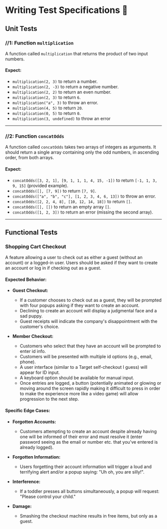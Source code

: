 # Writing Test Specifications 🧪

## Unit Tests 

### //1: Function `multiplication`

A function called `multiplication` that returns the product of two input numbers.

#### Expect:

- `multiplication(2, 3)` to return a number.
- `multiplication(2, -3)` to return a negative number.
- `multiplication(2, 2)` to return an even number.
- `multiplication(2, 3)` to return `6`.
- `multiplication("a", 3)` to throw an error.
- `multiplication(4, 5)` to return `20`.
- `multiplication(0, 5)` to return `0`.
- `multiplication(3, undefined)` to throw an error

---

### //2: Function `concatOdds`

A function called `concatOdds` takes two arrays of integers as arguments. It should return a single array containing only the odd numbers, in ascending order, from both arrays.

#### Expect:

- `concatOdds([3, 2, 1], [9, 1, 1, 1, 4, 15, -1])` to return `[-1, 1, 3, 9, 15]` (provided example).
- `concatOdds([], [7, 9])` to return `[7, 9]`.
- `concatOdds(["a", "b", "c"], [1, 2, 3, 4, 6, 13])` to throw an error.
- `concatOdds([2, 2, 4, 8], [10, 12, 14, 18])` to return `[]`.
- `concatOdds([], [])` to return an empty array `[]`.
- `concatOdds([1, 2, 3])` to return an error (missing the second array).

---

## Functional Tests

### Shopping Cart Checkout

A feature allowing a user to check out as either a guest (without an account) or a logged-in user. Users should be asked if they want to create an account or log in if checking out as a guest.

#### Expected Behavior:

- **Guest Checkout:**

  - If a customer chooses to check out as a guest, they will be prompted with four popups asking if they want to create an account.
  - Declining to create an account will display a judgmental face and a sad puppy.
  - Guest receipts will indicate the company's disappointment with the customer's choice.

- **Member Checkout:**
  - Customers who select that they have an account will be prompted to enter id info.
  - Customers will be presented with multiple id options (e.g., email, phone).
  - A user interface (similar to a Target self-checkout I guess) will appear for ID input.
  - A keyboard option should be available for manual input.
  - Once entries are logged, a button (potentially animated or glowing or moving around the screen rapidly making it difficult to press in order to make the experience more like a video game)
    will allow progression to the next step.

#### Specific Edge Cases:

- **Forgotten Accounts:**

  - Customers attempting to create an account despite already having one will be informed of their error and must resolve it (enter password seeing as the email or number etc. that you've entered is already logged).

- **Forgotten Information:**

  - Users forgetting their account information will trigger a loud and terrifying alert and/or a popup saying: "Uh oh, you are silly!".

- **Interference:**

  - If a toddler presses all buttons simultaneously, a popup will request: "Please control your child."

- **Damage:**
  - Smashing the checkout machine results in free items, but only as a guest.
